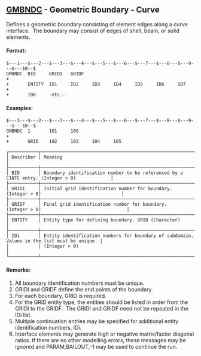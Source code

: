## [GMBNDC](https://help.hexagonmi.com/bundle/MSC_Nastran_2022.4/page/Nastran_Combined_Book/qrg/bulkfgil/TOC.GMBNDC.xhtml) - Geometric Boundary - Curve

Defines a geometric boundary consisting of element edges along a curve interface.  The boundary may consist of edges of shell, beam, or solid elements.

#### Format:

```nastran
$---1---$---2---$---3---$---4---$---5---$---6---$---7---$---8---$---9---$---10--$
GMBNDC  BID     GRIDI   GRIDF                                           +       
+       ENTITY  ID1     ID2     ID3     ID4     ID5     ID6     ID7     +       
+       ID8     -etc.-                                                          
```

#### Examples:

```nastran
$---1---$---2---$---3---$---4---$---5---$---6---$---7---$---8---$---9---$---10--$
GMBNDC  1       101     106                                             +       
+       GRID    102     103     104     105                                     
```

```text
┌───────────┬─────────────────────────────────────────────────────────────────────────────────────────────┐
│ Describer │ Meaning                                                                                     │
├───────────┼─────────────────────────────────────────────────────────────────────────────────────────────┤
│ BID       │ Boundary identification number to be referenced by a CINTC entry. (Integer > 0)             │
├───────────┼─────────────────────────────────────────────────────────────────────────────────────────────┤
│ GRIDI     │ Initial grid identification number for boundary. (Integer > 0)                              │
├───────────┼─────────────────────────────────────────────────────────────────────────────────────────────┤
│ GRIDF     │ Final grid identification number for boundary. (Integer > 0)                                │
├───────────┼─────────────────────────────────────────────────────────────────────────────────────────────┤
│ ENTITY    │ Entity type for defining boundary. GRID (Character)                                         │
├───────────┼─────────────────────────────────────────────────────────────────────────────────────────────┤
│ IDi       │ Entity identification numbers for boundary of subdomain. Values in the list must be unique. │
│           │ (Integer > 0)                                                                               │
└───────────┴─────────────────────────────────────────────────────────────────────────────────────────────┘
```

#### Remarks:

1. All boundary identification numbers must be unique.
2. GRIDI and GRIDF define the end points of the boundary.
3. For each boundary, GRID is required.
4. For the GRID entity type, the entities should be listed in order from the GRIDI to the GRIDF.  The GRIDI and GRIDF need not be repeated in the IDi list.
5. Multiple continuation entries may be specified for additional entity identification numbers, IDi.
6. Interface elements may generate high or negative matrix/factor diagonal ratios. If there are no other modelling errors, these messages may be ignored and PARAM,BAILOUT,-1 may be used to continue the run.
